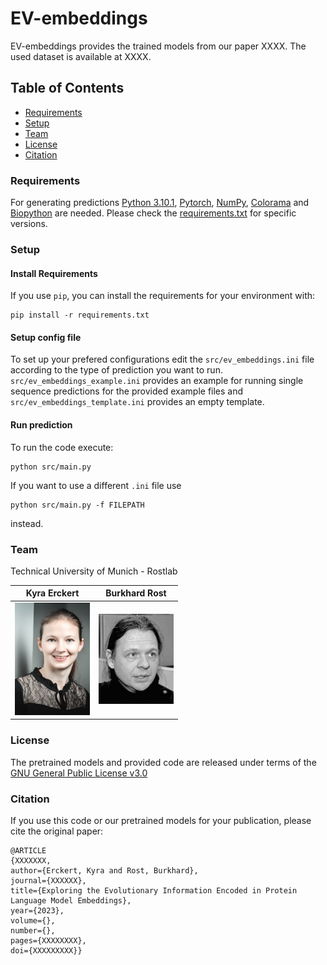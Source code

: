 # EV-embeddings

EV-embeddings provides the trained models from our paper XXXX. The used dataset is available at XXXX. 

## Table of Contents

- [Requirements](#Requirements)
- [Setup](#Setup)
- [Team](#Team)
- [License](#License)
- [Citation](#Citation)

### Requirements

For generating predictions [Python 3.10.1](https://www.python.org/downloads/release/python-3101/), 
[Pytorch](https://pytorch.org/), [NumPy](https://numpy.org/), [Colorama](https://pypi.org/project/colorama/) and 
[Biopython](https://biopython.org/) are needed. Please check the [requirements.txt](requirements.txt) for specific 
versions.

### Setup

#### Install Requirements

If you use `pip`, you can install the requirements for your environment with:

```
pip install -r requirements.txt
```

#### Setup config file

To set up your prefered configurations edit the `src/ev_embeddings.ini` file according to the type of prediction you want to run. `src/ev_embeddings_example.ini` provides an example for running single sequence predictions for the provided example files and `src/ev_embeddings_template.ini` provides an empty template.

#### Run prediction

To run the code execute:
```
python src/main.py
```

If you want to use a different `.ini` file use 
```
python src/main.py -f FILEPATH
```
instead.


### Team

Technical University of Munich - Rostlab

| Kyra Erckert | Burkhard Rost |
|:------------:|:-------------:|
|<img width=120/ src="https://github.com/erckert/EV-embeddings/raw/main/images/erckert.jpg"> |<img width=120/ src="https://github.com/erckert/EV-embeddings/raw/main/images/rost.jpg">|


### License

The pretrained models and provided code are released under terms of the [GNU General Public License v3.0](https://choosealicense.com/licenses/gpl-3.0/)

### Citation

If you use this code or our pretrained models for your publication, please cite the original paper:
```
@ARTICLE
{XXXXXXX,
author={Erckert, Kyra and Rost, Burkhard},
journal={XXXXXX},
title={Exploring the Evolutionary Information Encoded in Protein Language Model Embeddings},
year={2023},
volume={},
number={},
pages={XXXXXXXX},
doi={XXXXXXXXX}}
```
